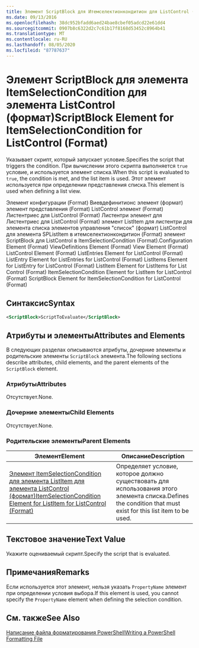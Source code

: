 ```yaml
---
title: Элемент ScriptBlock для Итемселектионкондитион для ListControl (Format) | Документация Майкрософт
ms.date: 09/13/2016
ms.openlocfilehash: 38dc952bfadd6aed24bae8cbef05adcd22e61dd4
ms.sourcegitcommit: 0907b8c6322d2c7c61b17f8168d53452c8964b41
ms.translationtype: MT
ms.contentlocale: ru-RU
ms.lasthandoff: 08/05/2020
ms.locfileid: "87787637"
---
```

# <a name="scriptblock-element-for-itemselectioncondition-for-listcontrol-format"></a><span data-ttu-id="73865-102">Элемент ScriptBlock для элемента ItemSelectionCondition для элемента ListControl (формат)</span><span class="sxs-lookup"><span data-stu-id="73865-102">ScriptBlock Element for ItemSelectionCondition for ListControl (Format)</span></span>

<span data-ttu-id="73865-103">Указывает скрипт, который запускает условие.</span><span class="sxs-lookup"><span data-stu-id="73865-103">Specifies the script that triggers the condition.</span></span> <span data-ttu-id="73865-104">При вычислении этого скрипта выполняется `true` условие, и используется элемент списка.</span><span class="sxs-lookup"><span data-stu-id="73865-104">When this script is evaluated to `true`, the condition is met, and the list item is used.</span></span> <span data-ttu-id="73865-105">Этот элемент используется при определении представления списка.</span><span class="sxs-lookup"><span data-stu-id="73865-105">This element is used when defining a list view.</span></span>

<span data-ttu-id="73865-106">Элемент конфигурации (Format) Виевдефинитионс элемент (формат) элемент представления (Format) ListControl элемент (Format) Листентриес для ListControl (Format) Листентри элемент для Листентриес для ListControl (Format) элемент ListItem для листентри для элемента списка элементов управления "список" (формат) ListControl для элемента SPListItem в итемселектионкондитион (Format) элемент ScriptBlock для ListControl в ItemSelectionCondition (Format).</span><span class="sxs-lookup"><span data-stu-id="73865-106">Configuration Element (Format) ViewDefinitions Element (Format) View Element (Format) ListControl Element (Format) ListEntries Element for ListControl (Format) ListEntry Element for ListEntries for ListControl (Format) ListItems Element for ListEntry for ListControl (Format) ListItem Element for ListItems for List Control (Format) ItemSelectionCondition Element for ListItem for ListControl (Format) ScriptBlock Element for ItemSelectionCondition for ListControl  (Format)</span></span>

## <a name="syntax"></a><span data-ttu-id="73865-107">Синтаксис</span><span class="sxs-lookup"><span data-stu-id="73865-107">Syntax</span></span>

```xml
<ScriptBlock>ScriptToEvaluate</ScriptBlock>
```

## <a name="attributes-and-elements"></a><span data-ttu-id="73865-108">Атрибуты и элементы</span><span class="sxs-lookup"><span data-stu-id="73865-108">Attributes and Elements</span></span>

<span data-ttu-id="73865-109">В следующих разделах описываются атрибуты, дочерние элементы и родительские элементы `ScriptBlock` элемента.</span><span class="sxs-lookup"><span data-stu-id="73865-109">The following sections describe attributes, child elements, and the parent elements of the `ScriptBlock` element.</span></span>

### <a name="attributes"></a><span data-ttu-id="73865-110">Атрибуты</span><span class="sxs-lookup"><span data-stu-id="73865-110">Attributes</span></span>

<span data-ttu-id="73865-111">Отсутствует.</span><span class="sxs-lookup"><span data-stu-id="73865-111">None.</span></span>

### <a name="child-elements"></a><span data-ttu-id="73865-112">Дочерние элементы</span><span class="sxs-lookup"><span data-stu-id="73865-112">Child Elements</span></span>

<span data-ttu-id="73865-113">Отсутствует.</span><span class="sxs-lookup"><span data-stu-id="73865-113">None.</span></span>

### <a name="parent-elements"></a><span data-ttu-id="73865-114">Родительские элементы</span><span class="sxs-lookup"><span data-stu-id="73865-114">Parent Elements</span></span>

|<span data-ttu-id="73865-115">Элемент</span><span class="sxs-lookup"><span data-stu-id="73865-115">Element</span></span>|<span data-ttu-id="73865-116">Описание</span><span class="sxs-lookup"><span data-stu-id="73865-116">Description</span></span>|
|-------------|-----------------|
|[<span data-ttu-id="73865-117">Элемент ItemSelectionCondition для элемента ListItem для элемента ListControl (формат)</span><span class="sxs-lookup"><span data-stu-id="73865-117">ItemSelectionCondition Element for ListItem for ListControl (Format)</span></span>](./itemselectioncondition-element-for-listitem-for-listcontrol-format.md)|<span data-ttu-id="73865-118">Определяет условие, которое должно существовать для использования этого элемента списка.</span><span class="sxs-lookup"><span data-stu-id="73865-118">Defines the condition that must exist for this list item to be used.</span></span>|

## <a name="text-value"></a><span data-ttu-id="73865-119">Текстовое значение</span><span class="sxs-lookup"><span data-stu-id="73865-119">Text Value</span></span>

<span data-ttu-id="73865-120">Укажите оцениваемый скрипт.</span><span class="sxs-lookup"><span data-stu-id="73865-120">Specify the script that is evaluated.</span></span>

## <a name="remarks"></a><span data-ttu-id="73865-121">Примечания</span><span class="sxs-lookup"><span data-stu-id="73865-121">Remarks</span></span>

<span data-ttu-id="73865-122">Если используется этот элемент, нельзя указать `PropertyName` элемент при определении условия выбора.</span><span class="sxs-lookup"><span data-stu-id="73865-122">If this element is used, you cannot specify the `PropertyName` element when defining the selection condition.</span></span>

## <a name="see-also"></a><span data-ttu-id="73865-123">См. также</span><span class="sxs-lookup"><span data-stu-id="73865-123">See Also</span></span>

[<span data-ttu-id="73865-124">Написание файла форматирования PowerShell</span><span class="sxs-lookup"><span data-stu-id="73865-124">Writing a PowerShell Formatting File</span></span>](./writing-a-powershell-formatting-file.md)
